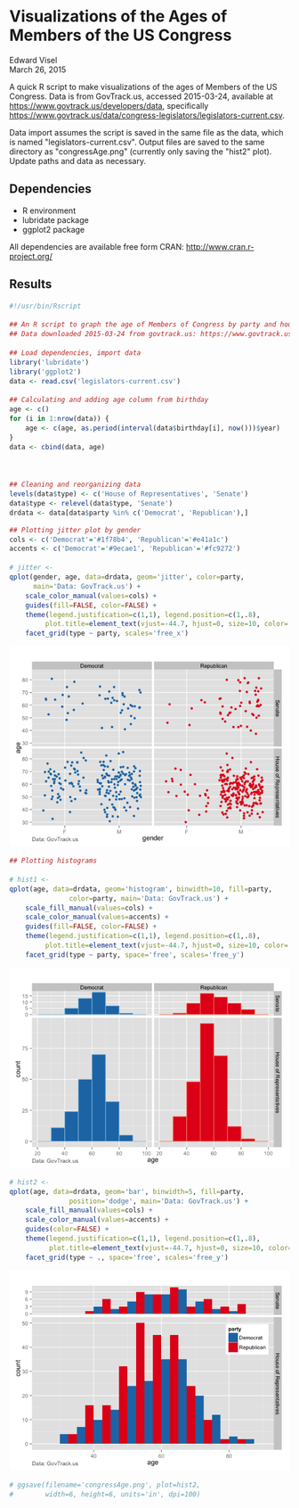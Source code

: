 # Visualizations of the Ages of Members of the US Congress
Edward Visel  
March 26, 2015  

A quick R script to make visualizations of the ages of Members of the US Congress.
Data is from GovTrack.us, accessed 2015-03-24, available at 
https://www.govtrack.us/developers/data, specifically 
https://www.govtrack.us/data/congress-legislators/legislators-current.csv.

Data import assumes the script is saved in the same file as the data, which is 
named "legislators-current.csv". Output files are saved to the same directory 
as "congressAge.png" (currently only saving the "hist2" plot). Update paths and 
data as necessary.

Dependencies
------------
- R environment
- lubridate package
- ggplot2 package

All dependencies are available free form CRAN: http://www.cran.r-project.org/

Results
-------


```r
#!/usr/bin/Rscript

## An R script to graph the age of Members of Congress by party and house.
## Data downloaded 2015-03-24 from govtrack.us: https://www.govtrack.us/developers/data

## Load dependencies, import data
library('lubridate')
library('ggplot2')
data <- read.csv('legislators-current.csv')

## Calculating and adding age column from birthday
age <- c()
for (i in 1:nrow(data)) {
    age <- c(age, as.period(interval(data$birthday[i], now()))$year)
}
data <- cbind(data, age)



## Cleaning and reorganizing data
levels(data$type) <- c('House of Representatives', 'Senate')
data$type <- relevel(data$type, 'Senate')
drdata <- data[data$party %in% c('Democrat', 'Republican'),]
```



```r
## Plotting jitter plot by gender
cols <- c('Democrat'='#1f78b4', 'Republican'='#e41a1c')
accents <- c('Democrat'='#9ecae1', 'Republican'='#fc9272')

# jitter <- 
qplot(gender, age, data=drdata, geom='jitter', color=party, 
      main='Data: GovTrack.us') +
    scale_color_manual(values=cols) +
    guides(fill=FALSE, color=FALSE) +
    theme(legend.justification=c(1,1), legend.position=c(1,.8),
         plot.title=element_text(vjust=-44.7, hjust=0, size=10, color='gray40')) +
    facet_grid(type ~ party, scales='free_x')
```

![](README_files/figure-html/unnamed-chunk-2-1.png) 

```r
## Plotting histograms

# hist1 <-
qplot(age, data=drdata, geom='histogram', binwidth=10, fill=party, 
               color=party, main='Data: GovTrack.us') +
    scale_fill_manual(values=cols) +
    scale_color_manual(values=accents) +
    guides(fill=FALSE, color=FALSE) +
    theme(legend.justification=c(1,1), legend.position=c(1,.8),
         plot.title=element_text(vjust=-44.7, hjust=0, size=10, color='gray40')) +
    facet_grid(type ~ party, space='free', scales='free_y')
```

![](README_files/figure-html/unnamed-chunk-2-2.png) 

```r
# hist2 <- 
qplot(age, data=drdata, geom='bar', binwidth=5, fill=party, 
               position='dodge', main='Data: GovTrack.us') +
    scale_fill_manual(values=cols) +
    scale_color_manual(values=accents) +
    guides(color=FALSE) +
    theme(legend.justification=c(1,1), legend.position=c(1,.8),
          plot.title=element_text(vjust=-44.7, hjust=0, size=10, color='gray40')) +
    facet_grid(type ~ ., space='free', scales='free_y')
```

![](README_files/figure-html/unnamed-chunk-2-3.png) 

```r
# ggsave(filename='congressAge.png', plot=hist2, 
#        width=6, height=6, units='in', dpi=100)
```

